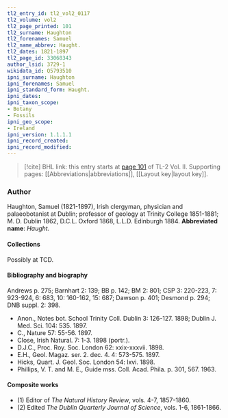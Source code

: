 ```yaml
---
tl2_entry_id: tl2_vol2_0117
tl2_volume: vol2
tl2_page_printed: 101
tl2_surname: Haughton
tl2_forenames: Samuel
tl2_name_abbrev: Haught.
tl2_dates: 1821-1897
tl2_page_id: 33068343
author_lsid: 3729-1
wikidata_id: Q5793510
ipni_surname: Haughton
ipni_forenames: Samuel
ipni_standard_form: Haught.
ipni_dates: 
ipni_taxon_scope: 
- Botany
- Fossils
ipni_geo_scope: 
- Ireland
ipni_version: 1.1.1.1
ipni_record_created: 
ipni_record_modified:
---
```



> [!cite] BHL link: this entry starts at [page 101](https://www.biodiversitylibrary.org/page/33068343) of TL-2 Vol. II.
> Supporting pages: [[Abbreviations|abbreviations]], [[Layout key|layout key]].

### Author

Haughton, Samuel (1821-1897), Irish clergyman, physician and palaeobotanist at Dublin; professor of geology at Trinity College 1851-1881; M. D. Dublin 1862, D.C.L. Oxford 1868, L.L.D. Edinburgh 1884. 
**Abbreviated name**: *Haught.*

#### Collections

Possibly at TCD.

#### Bibliography and biography

Andrews p. 275; Barnhart 2: 139; BB p. 142; BM 2: 801; CSP 3: 220-223, 7: 923-924, 6: 683, 10: 160-162, 15: 687; Dawson p. 401; Desmond p. 294; DNB suppl. 2: 398.
- Anon., Notes bot. School Trinity Coll. Dublin 3: 126-127. 1898; Dublin J. Med. Sci. 104: 535. 1897.
- C., Nature 57: 55-56. 1897.
- Close, Irish Natural. 7: 1-3. 1898 (portr.).
- D.J.C., Proc. Roy. Soc. London 62: xxix-xxxvii. 1898.
- E.H., Geol. Magaz. ser. 2. dec. 4. 4: 573-575. 1897.
- Hicks, Quart. J. Geol. Soc. London 54: lxvi. 1898.
- Phillips, V. T. and M. E., Guide mss. Coll. Acad. Phila. p. 301, 567. 1963.

#### Composite works

- (1) Editor of *The Natural History Review*, vols. 4-7, 1857-1860.
- (2) Edited *The Dublin Quarterly Journal of Science*, vols. 1-6, 1861-1866.

